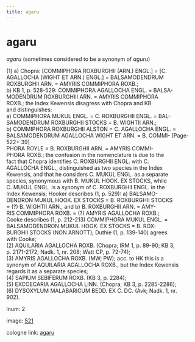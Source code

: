 ```yaml
---
title: agaru
---
```


# agaru

<i>agaru</i>  (sometimes considered to be a synonym of <i>aguru</i>) <div n="P" />(1) a) Chopra: [<bot>COMMIPHORA ROXBURGHII (ARN.) ENGL.</bot>] = [<bot>C. <div n="lb" />AGALLOCHA (WIGHT ET ARN.) ENGL.</bot>] = <bot>BALSAMODENDRUM <div n="lb" />ROXBURGHII ARN.</bot> = <bot>AMYRIS COMMIPHORA ROXB.</bot>; <div n="P" />b) KB 1, p. 528-529: <bot>COMMIPHORA AGALLOCHA ENGL.</bot> = <bot>BALSA- <div n="lb" />MODENDRUM ROXBURGHIII ARN.</bot> = <bot>AMYRIS COMMIPHORA <div n="lb" />ROXB.</bot>; the Index Kewensis disagress with Chopra and KB <div n="lb" />and distinguishes: <div n="P" />a) <bot>COMMIPHORA MUKUL ENGL.</bot> = <bot>C. ROXBURGHII ENGL.</bot> = <bot>BAL- <div n="lb" />SAMODENDRUM ROXBURGHII STOCKS</bot> = <bot>B. WIGHTII ARN.</bot>; <div n="lb" />b) <bot>COMMIPHORA ROXBURGHII ALSTON</bot> = <bot>C. AGALLOCHA ENGL.</bot> = <div n="lb" /><bot>BALSAMODENDRUM AGALLOCHA WIGHT ET ARN.</bot> = <bot>B. COMMI</bot>- [Page-522+ 39] <div n="lb" /><bot>PHORA ROYLE</bot> = <bot>B. ROXBURGHII ARN.</bot> = <bot>AMYRIS COMMI- <div n="lb" />PHORA ROXB.</bot>; the confusion in the nomenclature is due to the <div n="lb" />fact that Chopra identifies <bot>C. ROXBURGHII ENGL.</bot> with <bot>C. <div n="lb" />AGALLOCHA ENGL.</bot>, distinguished as two species in the Index <div n="lb" />Kewensis, and that he considers <bot>C. MUKUL ENGL.</bot> as a separate <div n="lb" />species, synonymous with <bot>B. MUKUL HOOK. EX STOCKS</bot>, while <div n="lb" /><bot>C. MUKUL ENGL.</bot> is a synonym of <bot>C. ROXBURGHII ENGL.</bot> in the <div n="lb" />Index Kewensis; Hooker describes (1, p. 529): a) <bot>BALSAMO- <div n="lb" />DENDRON MUKUL HOOK. EX STOCKS</bot> = <bot>B. ROXBURGHII STOCKS</bot> <div n="lb" />= (?) <bot>B. WIGHTII ARN.</bot>, and b) <bot>B. ROXBURGHII ARN.</bot> = <bot>AMY- <div n="lb" />RIS COMMIPHORA ROXB.</bot> = (?) <bot>AMYRIS AGALLOCHA ROXB.</bot>; <div n="lb" />Cooke describes (1, p. 212-213) <bot>COMMIPHORA MUKUL ENGL.</bot> = <div n="lb" /><bot>BALSAMODENDRON MUKUL HOOK. EX STOCKS</bot> = <bot>B. ROX- <div n="lb" />BURGHII STOCKS</bot> (<bot>NON ARNOTT</bot>); Duthie (1, p. 139-140) agrees <div n="lb" />with Cooke; <div n="P" />(2) <bot>AQUILARIA AGALLOCHA ROXB.</bot> (Chopra; IRM 1, p. 89-90; KB 3, <div n="lb" />p. 2171-2172; Nadk. 1, nr. 208; Watt CP, p. 72-74); <div n="P" />(3) <bot>AMYRIS AGALLOCHA ROXB.</bot> (MW; PW); acc. to HK this is a <div n="lb" />synonym of <bot>AQUILARIA AGALLOCHA ROXB.</bot>, but the Index Kewensis <div n="lb" />regards it as a separate species; <div n="P" />(4) <bot>SAPIUM SEBIFERUM ROXB.</bot> (KB 3, p. 2284); <div n="P" />(5) <bot>EXCOECARIA AGALLOCHA LINN.</bot> (Chopra; KB 3, p. 2285-2286); <div n="P" />(6) <bot>DYSOXYLUM MALABARICUM BEDD. EX C. DC.</bot> (Avk; Nadk. 1, nr. <div n="lb" />902).

lnum: 2

image: [521](https://www.sanskrit-lexicon.uni-koeln.de/scans/csl-apidev/servepdf.php?dict=snp&page=521)

cologne link: [agaru](https://sanskrit-lexicon.uni-koeln.de/scans/csl-apidev/getword.php?dict=snp&key=agaru)

